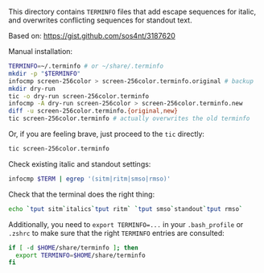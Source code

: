 This directory contains `TERMINFO` files that add escape sequences for italic,
and overwrites conflicting sequences for standout text.

Based on: https://gist.github.com/sos4nt/3187620

Manual installation:

```sh
TERMINFO=~/.terminfo # or ~/share/.terminfo
mkdir -p "$TERMINFO"
infocmp screen-256color > screen-256color.terminfo.original # backup
mkdir dry-run
tic -o dry-run screen-256color.terminfo
infocmp -A dry-run screen-256color > screen-256color.terminfo.new
diff -u screen-256color.terminfo.{original,new}
tic screen-256color.terminfo # actually overwrites the old terminfo
```

Or, if you are feeling brave, just proceed to the `tic` directly:

```sh
tic screen-256color.terminfo
```

Check existing italic and standout settings:

```sh
infocmp $TERM | egrep '(sitm|ritm|smso|rmso)'
```

Check that the terminal does the right thing:

```sh
echo `tput sitm`italics`tput ritm` `tput smso`standout`tput rmso`
```

Additionally, you need to `export TERMINFO=...` in your `.bash_profile` or
`.zshrc` to make sure that the right `TERMINFO` entries are consulted:

```sh
if [ -d $HOME/share/terminfo ]; then
  export TERMINFO=$HOME/share/terminfo
fi
```
